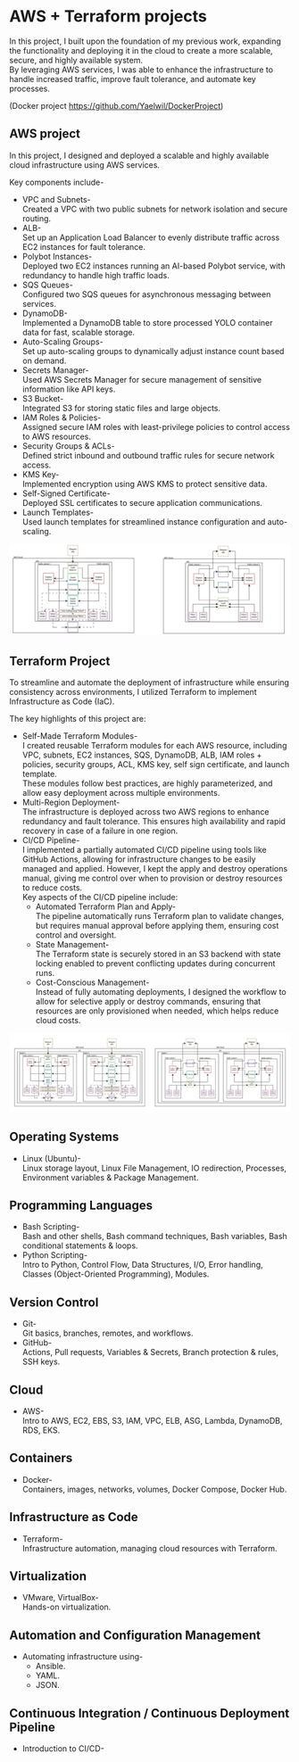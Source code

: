 # AWS + Terraform projects

In this project, I built upon the foundation of my previous work, expanding the functionality and deploying it in the cloud to create a more scalable, secure, and highly available system.  
By leveraging AWS services, I was able to enhance the infrastructure to handle increased traffic, improve fault tolerance, and automate key processes.  

(Docker project https://github.com/Yaelwil/DockerProject)

## AWS project

In this project, I designed and deployed a scalable and highly available cloud infrastructure using AWS services.  

Key components include-
- VPC and Subnets-  
Created a VPC with two public subnets for network isolation and secure routing.
- ALB-  
Set up an Application Load Balancer to evenly distribute traffic across EC2 instances for fault tolerance.
- Polybot Instances-  
Deployed two EC2 instances running an AI-based Polybot service, with redundancy to handle high traffic loads.
- SQS Queues-  
Configured two SQS queues for asynchronous messaging between services.
- DynamoDB-  
Implemented a DynamoDB table to store processed YOLO container data for fast, scalable storage.
- Auto-Scaling Groups-  
Set up auto-scaling groups to dynamically adjust instance count based on demand.
- Secrets Manager-  
Used AWS Secrets Manager for secure management of sensitive information like API keys.
- S3 Bucket-  
Integrated S3 for storing static files and large objects.
- IAM Roles & Policies-  
Assigned secure IAM roles with least-privilege policies to control access to AWS resources.
- Security Groups & ACLs-  
Defined strict inbound and outbound traffic rules for secure network access.
- KMS Key-  
Implemented encryption using AWS KMS to protect sensitive data.
- Self-Signed Certificate-  
Deployed SSL certificates to secure application communications.
- Launch Templates-  
Used launch templates for streamlined instance configuration and auto-scaling.

![AWS Project.jpeg](AWS%20Project.jpeg)


## Terraform Project
To streamline and automate the deployment of infrastructure while ensuring consistency across environments, I utilized Terraform to implement Infrastructure as Code (IaC).  

The key highlights of this project are:

- Self-Made Terraform Modules-  
I created reusable Terraform modules for each AWS resource, including  
VPC, subnets, EC2 instances, SQS, DynamoDB, ALB, IAM roles + policies, security groups, ACL, KMS key, self sign certificate, and launch template.  
These modules follow best practices, are highly parameterized, and allow easy deployment across multiple environments. 
- Multi-Region Deployment-  
The infrastructure is deployed across two AWS regions to enhance redundancy and fault tolerance. This ensures high availability and rapid recovery in case of a failure in one region.
- CI/CD Pipeline-  
  I implemented a partially automated CI/CD pipeline using tools like GitHub Actions, allowing for infrastructure changes to be easily managed and applied. However, I kept the apply and destroy operations manual, giving me control over when to provision or destroy resources to reduce costs.  
    Key aspects of the CI/CD pipeline include:
  - Automated Terraform Plan and Apply-  
  The pipeline automatically runs Terraform plan to validate changes, but requires manual approval before applying them, ensuring cost control and oversight. 
  - State Management-  
  The Terraform state is securely stored in an S3 backend with state locking enabled to prevent conflicting updates during concurrent runs. 
  - Cost-Conscious Management-  
  Instead of fully automating deployments, I designed the workflow to allow for selective apply or destroy commands, ensuring that resources are only provisioned when needed, which helps reduce cloud costs.

![Terraform project.jpeg](Terraform%20project.jpeg)


## Operating Systems
- Linux (Ubuntu)-  
 Linux storage layout, Linux File Management, IO redirection, Processes, Environment variables & Package Management.

## Programming Languages
- Bash Scripting-  
Bash and other shells, Bash command techniques, Bash variables, Bash conditional statements & loops.
- Python Scripting-  
Intro to Python, Control Flow, Data Structures, I/O, Error handling, Classes (Object-Oriented Programming), Modules.

## Version Control
- Git-  
Git basics, branches, remotes, and workflows.
- GitHub-  
Actions, Pull requests, Variables & Secrets, Branch protection & rules, SSH keys.

## Cloud
- AWS-  
Intro to AWS, EC2, EBS, S3, IAM, VPC, ELB, ASG, Lambda, DynamoDB, RDS, EKS.

##  Containers
- Docker-  
Containers, images, networks, volumes, Docker Compose, Docker Hub.

##  Infrastructure as Code
- Terraform-  
Infrastructure automation, managing cloud resources with Terraform.

## Virtualization
- VMware, VirtualBox-  
Hands-on virtualization.

## Automation and Configuration Management
- Automating infrastructure using-   
  - Ansible.
  - YAML.
  - JSON.

## Continuous Integration / Continuous Deployment Pipeline
- Introduction to CI/CD-